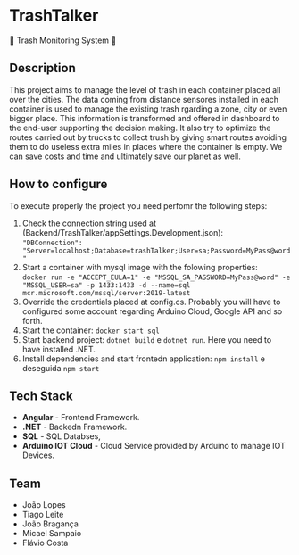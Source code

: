 # TrashTalker


:articulated_lorry: Trash Monitoring System   :articulated_lorry:

## **Description**


This project aims to manage the level of trash in each container placed all over the cities. The data coming from distance sensores installed in each container is used to manage the existing trash rgarding a zone, city or even bigger place. This information is transformed and offered in dashboard to the end-user supporting the decision making. 
It also try to optimize the routes carried out by trucks to collect trush by giving smart routes avoiding them to do useless extra miles in places where the container is empty. We can save costs and time and ultimately save our planet as well.



## **How to configure**

To execute properly the project you need perfomr the following steps:
1. Check the connection string used at (Backend/TrashTalker/appSettings.Development.json):  
    `"DBConnection": "Server=localhost;Database=trashTalker;User=sa;Password=MyPass@word"`
2. Start a container with mysql image with the folowing properties:  
    `docker run -e "ACCEPT_EULA=1" -e "MSSQL_SA_PASSWORD=MyPass@word" -e "MSSQL_USER=sa" -p 1433:1433 -d --name=sql mcr.microsoft.com/mssql/server:2019-latest`
3. Override the credentials placed at config.cs. Probably you will have to configured some account regarding Arduino Cloud, Google API and so forth.
4. Start the container: `docker start sql`
5. Start backend project: `dotnet build` e `dotnet run`. Here you need to have installed .NET.
6. Install dependencies and start frontedn application: `npm install` e deseguida `npm start`
  

## **Tech Stack**

* **Angular** - Frontend Framework.
* **.NET** - Backedn Framework.
* **SQL** - SQL Databses,
* **Arduino IOT Cloud** - Cloud Service provided by Arduino to manage IOT Devices.


## **Team**


* João Lopes
* Tiago Leite
* João Bragança
* Micael Sampaio
* Flávio Costa




